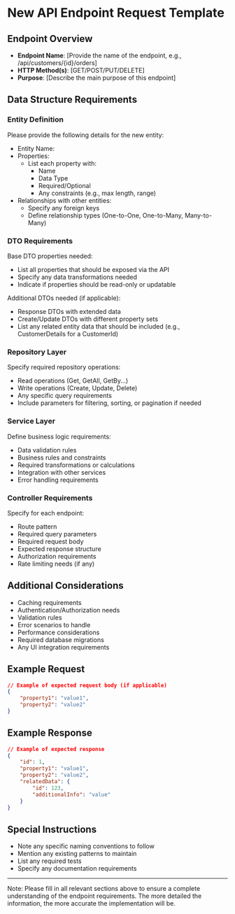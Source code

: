 # New API Endpoint Request Template

## Endpoint Overview
- **Endpoint Name**: [Provide the name of the endpoint, e.g., /api/customers/{id}/orders]
- **HTTP Method(s)**: [GET/POST/PUT/DELETE]
- **Purpose**: [Describe the main purpose of this endpoint]

## Data Structure Requirements

### Entity Definition
Please provide the following details for the new entity:
- Entity Name:
- Properties:
  - List each property with:
    - Name
    - Data Type
    - Required/Optional
    - Any constraints (e.g., max length, range)
- Relationships with other entities:
  - Specify any foreign keys
  - Define relationship types (One-to-One, One-to-Many, Many-to-Many)

### DTO Requirements
Base DTO properties needed:
- List all properties that should be exposed via the API
- Specify any data transformations needed
- Indicate if properties should be read-only or updatable

Additional DTOs needed (if applicable):
- Response DTOs with extended data
- Create/Update DTOs with different property sets
- List any related entity data that should be included (e.g., CustomerDetails for a CustomerId)

### Repository Layer
Specify required repository operations:
- Read operations (Get, GetAll, GetBy...)
- Write operations (Create, Update, Delete)
- Any specific query requirements
- Include parameters for filtering, sorting, or pagination if needed

### Service Layer
Define business logic requirements:
- Data validation rules
- Business rules and constraints
- Required transformations or calculations
- Integration with other services
- Error handling requirements

### Controller Requirements
Specify for each endpoint:
- Route pattern
- Required query parameters
- Required request body
- Expected response structure
- Authorization requirements
- Rate limiting needs (if any)

## Additional Considerations
- Caching requirements
- Authentication/Authorization needs
- Validation rules
- Error scenarios to handle
- Performance considerations
- Required database migrations
- Any UI integration requirements

## Example Request
```json
// Example of expected request body (if applicable)
{
    "property1": "value1",
    "property2": "value2"
}
```

## Example Response
```json
// Example of expected response
{
    "id": 1,
    "property1": "value1",
    "property2": "value2",
    "relatedData": {
        "id": 123,
        "additionalInfo": "value"
    }
}
```

## Special Instructions
- Note any specific naming conventions to follow
- Mention any existing patterns to maintain
- List any required tests
- Specify any documentation requirements

---
Note: Please fill in all relevant sections above to ensure a complete understanding of the endpoint requirements. The more detailed the information, the more accurate the implementation will be.
